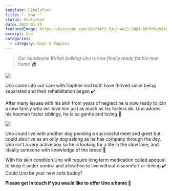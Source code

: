 ```yaml
---
template: SinglePost
title: "- Uno -"
status: Published
date: 2022-01-25
featuredImage: https://ucarecdn.com/36e234f3-33c5-4e21-8884-b095fbe56402/-/crop/405x354/0,131/-/preview/
excerpt: Uno
categories:
  - category: Dogs & Puppies
---
```

> *Our handsome British bulldog Uno is now finally ready for his new home 🏠* 




![](https://ucarecdn.com/f81e3b1a-d78d-419b-b137-dfe8fd3a73c2/)

Uno came into our care with Daphne and both have thrived since being separated and their rehabilitation began ✔️


After many issues with his skin from years of neglect he is now ready to join a new family who will love him just as much as his fosters do. Uno adores his hooman foster siblings, he is so gentle and loving 🥰

![](https://ucarecdn.com/f92cf97c-95b9-46b0-882d-8ac43afb6221/)


Uno could live with another dog pending a successful meet and greet but could also live as an only dog aslong as he has company through the day. Uno isn’t a very active boy so he is looking for a life in the slow lane, and ideally someone with knowledge of the breed 🐶


With his skin condition Uno will require long term medication called apoquel to keep it under control and allow him to live without discomfort or itching ✔️
Could Uno be your new sofa buddy?


**Please get in touch if you would like to offer Uno a home 🏡**